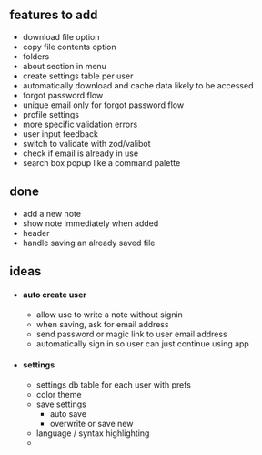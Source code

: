 ## features to add

- download file option
- copy file contents option
- folders
- about section in menu
- create settings table per user
- automatically download and cache data likely to be accessed
- forgot password flow
- unique email only for forgot password flow
- profile settings
- more specific validation errors
- user input feedback
- switch to validate with zod/valibot
- check if email is already in use
- search box popup like a command palette

## done

- add a new note
- show note immediately when added
- header
- handle saving an already saved file

## ideas

- #### auto create user

  - allow use to write a note without signin
  - when saving, ask for email address
  - send password or magic link to user email address
  - automatically sign in so user can just continue using app

- #### settings
  - settings db table for each user with prefs
  - color theme
  - save settings
    - auto save
    - overwrite or save new
  - language / syntax highlighting
  -
